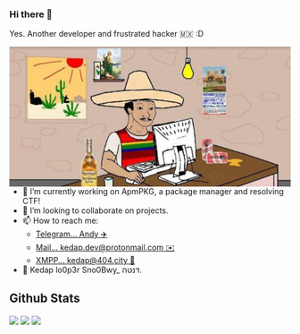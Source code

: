 ### Hi there 👋
Yes. Another developer and frustrated hacker 🇲🇽 :D

<img align="left" src="https://raw.githubusercontent.com/Kedap/Kedap/master/img/me.jpg" alt="me" height="250">

- 🔭 I’m currently working on ApmPKG, a package manager and resolving CTF!
- 👯 I’m looking to collaborate on projects.
- 📫 How to reach me: 
  - [Telegram... Andy ✈️](https://t.me/Kedap_Develop)
  - [Mail... kedap.dev@protonmail.com ✉️](mail:dxhqezk@hi2.in)
  - [XMPP... kedap@404.city 💬](xmpp:kedap@404.city)
- 👤 Kedap lo0p3r Sno0Bwy_ דנטה.

## Github Stats

<img align="center" src="https://github-readme-stats.vercel.app/api/top-langs/?username=kedap&theme=gruvbox" />
<img align="center" src="https://github-readme-stats.vercel.app/api/?username=kedap&theme=gruvbox" />
<img align="center" src="https://github-readme-stats.vercel.app/api/pin/?username=kedap&theme=gruvbox&repo=apmpkg" />
